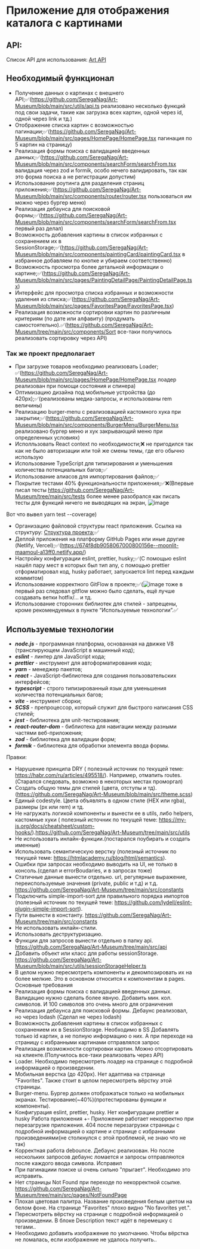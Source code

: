 # Приложение для отображения каталога с картинами

## API:

Список API для использования:
[Art API](https://api.artic.edu/docs/#introduction)

## Необходимый функционал

- Получение данных о картинах с внешнего API;✅(https://github.com/SeregaNag/Art-Museum/blob/main/src/utils/api.ts реализовано несколько функций под свои задачи, такие как загрузка всех картин, одной через id, одной через link и тд.)
- Отображение списка картин с возможностью пагинации;✅(https://github.com/SeregaNag/Art-Museum/blob/main/src/pages/HomePage/HomePage.tsx пагинация по 5 картин на страницу)
- Реализация формы поиска с валидацией введенных данных;✅(https://github.com/SeregaNag/Art-Museum/blob/main/src/components/searchForm/searchFrom.tsx валидация через zod и formik, особо нечего валидировать, так как это форма поиска а не регистрации допустим)
- Использование роутинга для разделения страниц приложения;✅(https://github.com/SeregaNag/Art-Museum/blob/main/src/components/router/router.tsx пользоваться им можно через бургер меню)
- Реализация дебаунса для поисковой формы;✅(https://github.com/SeregaNag/Art-Museum/blob/main/src/components/searchForm/searchFrom.tsx первый раз делал)
- Возможность добавления картины в список избранных с сохранением их в SessionStorage;✅(https://github.com/SeregaNag/Art-Museum/blob/main/src/components/paintingCard/paintingCard.tsx в избранное добавляем по кнопке и убираем соответственно)
- Возможность просмотра более детальной информации о картине;✅(https://github.com/SeregaNag/Art-Museum/blob/main/src/pages/PaintingDetailPage/PaintingDetailPage.tsx)
- Интерфейс для просмотра списка избранных и возможности удаления из списка;✅(https://github.com/SeregaNag/Art-Museum/blob/main/src/pages/FavoritesPage/FavoritesPage.tsx)
- Реализация возможности сортировки картин по различным критериям (по дате или алфавиту) (продумать самостоятельно).✅(https://github.com/SeregaNag/Art-Museum/tree/main/src/components/Sort все-таки получилось реализовать сортировку через API)

### Так же проект предполагает

- При загрузке товаров необходимо реализовать Loader; ✅(https://github.com/SeregaNag/Art-Museum/blob/main/src/pages/HomePage/HomePage.tsx лоадер реализован при помощи состояния и спинера)
- Оптимизацию дизайна под мобильные устройства (до 420px);✅(реализованы медиа-запросы, и использованы rem величины)
- Реализацию burger-menu с реализовацией кастомного хука при закрытии;✅(https://github.com/SeregaNag/Art-Museum/blob/main/src/components/BurgerMenu/BurgerMenu.tsx реализовано бургер меню и хук закрывающий меню при определенных условиях)
- Исполльзовать React context по необходимости;❌ не пригодился так как не было авторизации или той же смены темы, где его обычно использую
- Использование TypeScript для типизирования и уменьшения количества потенциальных багов;✅
- Использование алиасов для импортирования файлов;✅
- Покрытие тестами 40% функциональности приложения;✅❌(Впервые писал тесты https://github.com/SeregaNag/Art-Museum/tree/main/src/tests более менее разобрался как писать тесты для функций ничего не выводящих на экран,
![image](https://github.com/user-attachments/assets/40da7986-7482-41f5-9dcb-0afcf5839ec9)

Вот что вывел yarn test --coverage)
- Организацию файловой структуры react приложения. Ссылка на структуру: [Структура проекта](https://github.com/mkrivel/structure);✅
- Деплой приложения на платформу GitHub Pages или иные другие (Netlify, Vercel);✅(https://674f8db9058067000800156e--moonlit-maamoul-a13ff0.netlify.app/)
- Настройку конфигурации eslint, prettier, husky;✅(С помощью eslint нашёл пару мест в которых был тип any, с помощью prettier отформатировал код, husky работает, запускается lint перед каждым коммитом)
- Использование корректного GitFlow в проекте;✅(![image](https://github.com/user-attachments/assets/9a401e32-19cf-416f-a075-36cd3d51479a) тоже в первый раз следовал gitflow можно было сделать, ещё лучше создавать ветки hotfix/... и тд.
- Использование сторонних библиотек для стилей - запрещены, кроме рекомендуемых в пункте “Используемые технологии”.✅

## Используемые технологии

- **_node.js_** - программная платформа, основанная на движке V8 (транслирующем JavaScript в машинный код);
- **_eslint_** - линтер для JavaScript кода;
- **_prettier_** - инструмент для автоформатирования кода;
- **_yarn_** - менеджер пакетов;
- **_react_** - JavaScript-библиотека для создания пользовательских интерфейсов;
- **_typescript_** - строго типизированный язык для уменьшения количества потенциальных багов;
- **_vite_** - инструмент сборки;
- **_SCSS_** - препроцессор, который служит для быстрого написания CSS стилей;
- **_jest_** - библиотека для unit-тестирования;
- **_react-router-dom_** - библиотека для навигации между разными частями веб-приложения;
- **_zod_** - библиотека для валидации форм;
- **_formik_** - библиотека для обработки элемента ввода формы.

Правки:
+ Нарушение принципа DRY ( полезный источник по текущей теме:  https://habr.com/ru/articles/495518/). Например, отмапить routes. (Старался следовать, возможно в некоторых местах проморгал)
+ Создать общую темы для стилей (цвета, отступы и тд).(https://github.com/SeregaNag/Art-Museum/blob/main/src/theme.scss)
+ Единый codestyle. Цвета объявлять в одном стиле (HEX или rgba), размеры (px или rem) и тд.
+ Не нагружать логикой компоненты и вынести ее в utils, либо helpers, кастомные хуки ( полезный источник по текущей теме: https://my-js.org/docs/cheatsheet/custom-hooks/).https://github.com/SeregaNag/Art-Museum/tree/main/src/utils
+ Не использовать инлайн-функции.(постарался поубирать и создать именные)
+ Использовать семантическую верстку (полезный источник по текущей теме:  https://htmlacademy.ru/blog/html/semantics).
+ Ошибки при запросах необходимо выводить на UI, не только в консоль.(сделал и errorBoudaries, и в запросах тоже)
+ Статичные данные вынести отдельно. url, регулярные выражение, переиспользуемые значения (private, public и т.д) и т.д. https://github.com/SeregaNag/Art-Museum/tree/main/src/constants
+ Подключить simple-import-sort для правильного порядка импортов (полезный источник по текущей теме: https://github.com/lydell/eslint-plugin-simple-import-sort). 
+ Пути вынести в константу. https://github.com/SeregaNag/Art-Museum/tree/main/src/constants
+ Не использовать инлайн-стили.
+ Использовать деструктуризацию.
+ Функции для запросов вынести отдельно в папку api. https://github.com/SeregaNag/Art-Museum/tree/main/src/api
+ Добавить объект или класс для работы sessionStorage. https://github.com/SeregaNag/Art-Museum/blob/main/src/utils/sessionStorageHelper.ts
+ В целом нужно пересмотреть компоненты и декомпозировать их на более мелкие. Это в основном относится к компонентам в pages.
Основные требования
+ Реализация формы поиска с валидацией введенных данных. Валидацию нужно сделать более явную. Добавить мин. кол. символов. И 100 символов это очень много для ограничения
+ Реализация дебаунса для поисковой формы. Дебаунс реализовал, но через lodash (Сделал не через lodash)
+ Возможность добавления картины в список избранных с сохранением их в SessionStorage. Необходимо в SS Добавлять только id картин, а не полную информацию о них. А при переходе на страницу с избранными картинами отправлялся запрос
+ Реализация возможности сортировки картин. Можно отсортировать на клиенте.(Получилось все-таки реализовать через API)
+ Loader. Необходимо пересмотреть лоадер на странице с подробной информацией о произведении.
+ Мобильная верстка (до 420px). Нет адаптива на странице "Favorites". Также стоит в целом пересмотреть вёрстку этой страницы.
+ Burger-menu. Бургер должен отображаться только на мобильных экранах.
Тестирование(~40%)(протестированы функции и компоненты).
+ Конфигурация eslint, prettier, husky. Нет конфигурации prettier и husky
 Работа приложения
+- Приложение работает некорректно  при перезагрузке приложения. 404 после перезагрузки страницы с подробной информацией о картине и странице с избранными произведениями(не столкнулся с этой проблемой, не знаю что не так)
+ Корректная работа debounce. Дебаунс реализован. Но после нескольких запросов дебаунс ломается и запросы отправляются после каждого ввода символа. Исправил
+ При пагинациии поиске ui очень сильно "прыгает". Необходимо это исправить. 
+ Нет страницы Not Found при переходе по некорректной ссылке. https://github.com/SeregaNag/Art-Museum/tree/main/src/pages/NotFoundPage
+ Плохая цветовая палитра. Название произведения белым цветом на белом фоне. На странице "Favorites" плохо видно "No favorites yet.".
+ Пересмотреть вёрстку на странице с подробной информацией о произведении. В блоке Description текст идёт в перемешку с тегами..
+ Необходимо добавить изображение по умолчанию.  Чтобы вёрстка не ломалась, если изображение не удалось получить..
